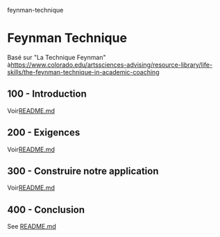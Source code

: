 feynman-technique

# Feynman Technique

Basé sur "La Technique Feynman" à<https://www.colorado.edu/artssciences-advising/resource-library/life-skills/the-feynman-technique-in-academic-coaching>

## 100 - Introduction

Voir[README.md](./100/README.md)

## 200 - Exigences

Voir[README.md](./200/README.md)

## 300 - Construire notre application

Voir[README.md](./300/README.md)

## 400 - Conclusion

See [README.md](./400/README.md)
